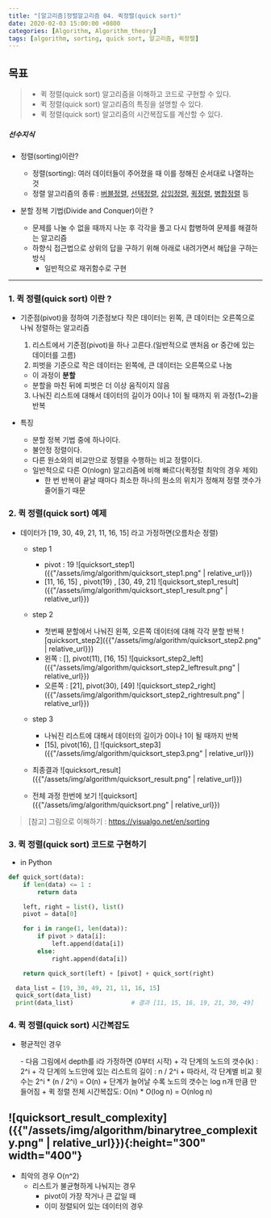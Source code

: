 ```yaml
---
title: "[알고리즘]정렬알고리즘 04. 퀵정렬(quick sort)"
date: 2020-02-03 15:00:00 +0800
categories: [Algorithm, Algorithm_theory]
tags: [algorithm, sorting, quick sort, 알고리즘, 퀵정렬]
---
```

## 목표
> * 퀵 정렬(quick sort) 알고리즘을 이해하고 코드로 구현할 수 있다.
> * 퀵 정렬(quick sort) 알고리즘의 특징을 설명할 수 있다.
> * 퀵 정렬(quick sort) 알고리즘의 시간복잡도를 계산할 수 있다.

##### 선수지식

* 정렬(sorting)이란?
  - 정렬(sorting): 여러 데이터들이 주어졌을 때 이를 정해진 순서대로 나열하는 것
  - 정렬 알고리즘의 종류 : [버블정렬], [선택정렬], [삽입정렬], [퀵정렬], [병합정렬] 등

* 분할 정복 기법(Divide and Conquer)이란 ?
  - 문제를 나눌 수 없을 때까지 나눈 후 각각을 풀고 다시 합병하여 문제를 해결하는 알고리즘
  - 하향식 접근법으로 상위의 답을 구하기 위해 아래로 내려가면서 해답을 구하는 방식
    + 일반적으로 재귀함수로 구현

[버블정렬]: /posts/sorting-bubblesort
[선택정렬]:/posts/sorting-selectionsort
[삽입정렬]:/posts/sorting-insertionsort
[퀵정렬]:/posts/sorting-quicksort
[병합정렬]:/posts/sorting-mergesort

----------------------------------------------------------------

### 1. 퀵 정렬(quick sort) 이란 ?

* 기준점(pivot)을 정하여 기준점보다 작은 데이터는 왼쪽, 큰 데이터는 오른쪽으로 나눠 정렬하는 알고리즘
  1. 리스트에서 기준점(pivot)을 하나 고른다.(일반적으로 맨처음 or 중간에 있는 데이터를 고름)
  2. 피벗을 기준으로 작은 데이터는 왼쪽에, 큰 데이터는 오른쪽으로 나눔
    - 이 과정이 **분할**
    - 분할을 마친 뒤에 피벗은 더 이상 움직이지 않음
  3. 나눠진 리스트에 대해서 데이터의 길이가 0이나 1이 될 때까지 위 과정(1~2)을 반복

* 특징
  - 분할 정복 기법 중에 하나이다.
  - 불안정 정렬이다.
  - 다른 원소와의 비교만으로 정렬을 수행하는 비교 정렬이다.
  - 일반적으로 다른 O(nlogn) 알고리즘에 비해 빠르다(퀵정렬 최악의 경우 제외)
    + 한 번 반복이 끝날 때마다 최소한 하나의 원소의 위치가 정해져 정렬 갯수가 줄어들기 때문

### 2. 퀵 정렬(quick sort) 예제

* 데이터가 [19, 30, 49, 21, 11, 16, 15] 라고 가정하면(오름차순 정렬)
  - step 1
    + pivot : 19
    ![quicksort_step1]({{"/assets/img/algorithm/quicksort_step1.png" | relative_url}})
    + [11, 16, 15] , pivot(19) , [30, 49, 21]
    ![quicksort_step1_result]({{"/assets/img/algorithm/quicksort_step1_result.png" | relative_url}})
  - step 2
    + 첫번째 분할에서 나눠진 왼쪽, 오른쪽 데이터에 대해 각각 분할 반복
    ![quicksort_step2]({{"/assets/img/algorithm/quicksort_step2.png" | relative_url}})
    + 왼쪽 : [], pivot(11), [16, 15]
    ![quicksort_step2_left]({{"/assets/img/algorithm/quicksort_step2_leftresult.png" | relative_url}})
    + 오른쪽 : [21], pivot(30), [49]
    ![quicksort_step2_right]({{"/assets/img/algorithm/quicksort_step2_rightresult.png" | relative_url}})
  - step 3
    + 나눠진 리스트에 대해서 데이터의 길이가 0이나 1이 될 때까지 반복
    + [15], pivot(16), []
    ![quicksort_step3]({{"/assets/img/algorithm/quicksort_step3.png" | relative_url}})
  - 최종결과
    ![quicksort_result]({{"/assets/img/algorithm/quicksort_result.png" | relative_url}})

  - 전체 과정 한번에 보기
   ![quicksort]({{"/assets/img/algorithm/quicksort.png" | relative_url}})

> [참고] 그림으로 이해하기 : <https://visualgo.net/en/sorting>

### 3. 퀵 정렬(quick sort) 코드로 구현하기

* in Python
```python
def quick_sort(data):
    if len(data) <= 1 :
        return data

    left, right = list(), list()
    pivot = data[0]

    for i in range(1, len(data)):
        if pivot > data[i]:
            left.append(data[i])
        else:
            right.append(data[i])

    return quick_sort(left) + [pivot] + quick_sort(right)

  data_list = [19, 30, 49, 21, 11, 16, 15]
  quick_sort(data_list)
  print(data_list)                # 결과 [11, 15, 16, 19, 21, 30, 49]
```

### 4. 퀵 정렬(quick sort) 시간복잡도

* <p>평균적인 경우</p>
  - 다음 그림에서 depth를 i라 가정하면 (0부터 시작)
    + 각 단계의 노드의 갯수(k) : 2^i
    + 각 단계의 노드안에 있는 리스트의 길이 : n / 2^i
    + 따라서, 각 단계별 비교 횟수는 2^i * (n / 2^i) = O(n)
    + 단계가 늘어날 수록 노드의 갯수는 log n개 만큼 만들어짐
    + 퀵 정렬 전체 시간복잡도: O(n) * O(log n) = O(nlog n)

![quicksort_result_complexity]({{"/assets/img/algorithm/binarytree_complexity.png" | relative_url}}){:height="300" width="400"}
  -
* 최악의 경우 O(n^2)
  - 리스트가 불균형하게 나눠지는 경우
    + pivot이 가장 작거나 큰 값일 때
    + 이미 정렬되어 있는 데이터의 경우
